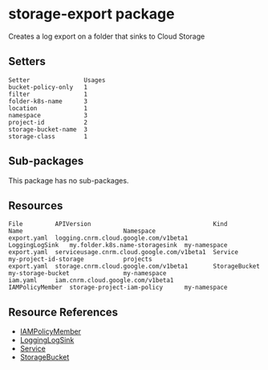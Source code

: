 # storage-export package

Creates a log export on a folder that sinks to Cloud Storage

## Setters

```
Setter               Usages
bucket-policy-only   1
filter               1
folder-k8s-name      3
location             1
namespace            3
project-id           2
storage-bucket-name  3
storage-class        1
```

## Sub-packages

This package has no sub-packages.

## Resources

```
File         APIVersion                                  Kind             Name                            Namespace
export.yaml  logging.cnrm.cloud.google.com/v1beta1       LoggingLogSink   my.folder.k8s.name-storagesink  my-namespace
export.yaml  serviceusage.cnrm.cloud.google.com/v1beta1  Service          my-project-id-storage           projects
export.yaml  storage.cnrm.cloud.google.com/v1beta1       StorageBucket    my-storage-bucket               my-namespace
iam.yaml     iam.cnrm.cloud.google.com/v1beta1           IAMPolicyMember  storage-project-iam-policy      my-namespace
```

## Resource References

- [IAMPolicyMember](https://cloud.google.com/config-connector/docs/reference/resource-docs/iam/iampolicymember)
- [LoggingLogSink](https://cloud.google.com/config-connector/docs/reference/resource-docs/logging/logginglogsink)
- [Service](https://cloud.google.com/config-connector/docs/reference/resource-docs/serviceusage/service)
- [StorageBucket](https://cloud.google.com/config-connector/docs/reference/resource-docs/storage/storagebucket)

